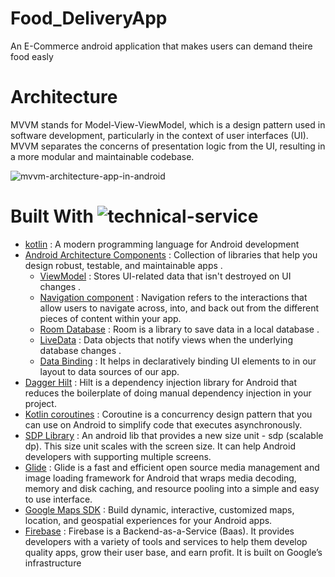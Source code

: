 # Food_DeliveryApp
An E-Commerce android application that makes users can demand theire food easly
# Architecture

MVVM stands for Model-View-ViewModel, which is a design pattern used in software development, particularly in the context of user interfaces (UI). MVVM separates the concerns of presentation logic from the UI, resulting in a more modular and maintainable codebase.

![mvvm-architecture-app-in-android](https://github.com/InfoGenies/Food_DeliveryApp/assets/133220437/09a368a4-a565-430e-b49d-c364b41b1d46)

# Built With ![technical-service](https://github.com/InfoGenies/Food_DeliveryApp/assets/133220437/17f6b7f6-2e0f-453f-bb0c-1be8fa0fa464)

* [kotlin](https://kotlinlang.org/) : A modern programming language for Android development
* [Android Architecture Components](https://developer.android.com/topic/architecture) : Collection of libraries that help you design robust, testable, and maintainable apps .
   - [ViewModel](https://developer.android.com/topic/libraries/architecture/viewmodel) : Stores UI-related data that isn't destroyed on UI changes .
   - [Navigation component](https://developer.android.com/guide/navigation) : Navigation refers to the interactions that allow users to navigate across, into, and back out from the different pieces of content within your app.
   - [Room Database](https://developer.android.com/training/data-storage/room) : Room is a library to save data in a local database .
   - [LiveData](https://developer.android.com/topic/libraries/architecture/livedata) : Data objects that notify views when the underlying database changes .
   - [Data Binding](https://developer.android.com/topic/libraries/architecture/livedata) : It helps in declaratively binding UI elements to in our layout to data sources of our app.
* [Dagger Hilt](https://developer.android.com/training/dependency-injection/hilt-android) : Hilt is a dependency injection library for Android that reduces the boilerplate of doing manual dependency injection in your project.
* [Kotlin coroutines](https://developer.android.com/kotlin/coroutines) : Coroutine is a concurrency design pattern that you can use on Android to simplify code that executes asynchronously. 
* [SDP Library](https://github.com/intuit/sdp) : An android lib that provides a new size unit - sdp (scalable dp). This size unit scales with the screen size. It can help Android developers with supporting multiple screens.
* [Glide](https://github.com/bumptech/glide) : Glide is a fast and efficient open source media management and image loading framework for Android that wraps media decoding, memory and disk caching, and resource pooling into a simple and easy to use interface.
* [Google Maps SDK](https://developers.google.com/maps/documentation/android-sdk) : Build dynamic, interactive, customized maps, location, and geospatial experiences for your Android apps.
* [Firebase](https://firebase.google.com/) : Firebase is a Backend-as-a-Service (Baas). It provides developers with a variety of tools and services to help them develop quality apps, grow their user base, and earn profit. It is built on Google’s infrastructure

